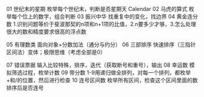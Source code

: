 01 世纪末的星期 枚举每个世纪末，判断是否星期天  Calendar
02 马虎的算式 枚举每个位上的数字，组合判断
03 振兴中华 找重复中的变化，找边界
04 黄金连分数 1.识别问题等价于斐波那契的n项和n+1项的比值，2.n要多少才够，3.怎么处理很大的数和精度要求很高的浮点数

05 有理数类 面向对象+分数加法（通分与约分）
06 三部排序 快速排序（三指针区间法）变体；极限思维（考虑全部是0）

07 错误票据 输入比较特殊，排序，迭代（获取断号和重号），输出
08 幸运数 模拟筛选过程，枚举计数
09 带分数 1-9用递归做全排列，对每一个排列，都枚举+和/的位置，然后进行检查
10 连号区间数 枚举所有区间，检查这个区间里面的数排序后是否连号

